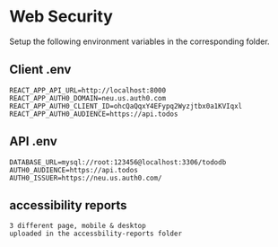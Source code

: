 # Web Security
Setup the following environment variables in the corresponding folder.

## Client .env
```
REACT_APP_API_URL=http://localhost:8000
REACT_APP_AUTH0_DOMAIN=neu.us.auth0.com
REACT_APP_AUTH0_CLIENT_ID=ohcQaQqxY4EFypq2Wyzjtbx0a1KVIqxl
REACT_APP_AUTH0_AUDIENCE=https://api.todos
```

## API .env
```
DATABASE_URL=mysql://root:123456@localhost:3306/tododb
AUTH0_AUDIENCE=https://api.todos
AUTH0_ISSUER=https://neu.us.auth0.com/
```
## accessibility reports
```
3 different page, mobile & desktop
uploaded in the accessbility-reports folder
```
